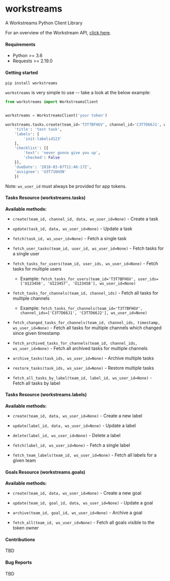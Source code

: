 # workstreams
A Workstreams Python Client Library


For an overview of the Workstream API, [click here](https://s3-us-west-2.amazonaws.com/files.workstreams.ai/docs/api-v1.html).


#### Requirements
- Python >= 3.6
- Requests >= 2.19.0

#### Getting started
`pip install workstreams`

`workstreams` is very simple to use -- take a look at the below example:
```python
from workstreams import WorkstreamsClient


workstreams = WorkstreamsClient('your token')

workstreams.tasks.create(team_id='T3T7BFHGV', channel_id='C3T7D66J1', ws_user_id='U3T716H3N', data={
    'title': 'test task',
    'labels': [
        'init-labelid123'
    ],
    'checklist': [{
        'text': 'never gonna give you up',
        'checked': False
    }],
    'dueDate': '2018-03-07T11:46:17Z',
    'assignee': 'U3T716H3N'
    })

```

Note: `ws_user_id` must always be provided for app tokens. 

#### Tasks Resource (workstreams.tasks)

**Available methods:**
- `create(team_id, channel_id, data, ws_user_id=None)` - Create a task

- `update(task_id, data, ws_user_id=None)` - Update a task

- `fetch(task_id, ws_user_id=None)` - Fetch a single task

- `fetch_user_tasks(team_id, user_id, ws_user_id=None)` - Fetch tasks for a single user

- `fetch_tasks_for_users(team_id, user_ids, ws_user_id=None)` - Fetch tasks for multiple users
  * Example: `fetch_tasks_for_users(team_id='T3T7BFHGV', user_ids=['U123456', 'U123457', 'U123458'], ws_user_id=None)`
  
- `fetch_tasks_for_channels(team_id, channel_ids)` - Fetch all tasks for multiple channels
  * Example: `fetch_tasks_for_channels(team_id='T3T7BFHGV', channel_ids=['C3T7D66J1', 'C3T7D66J2'], ws_user_id=None)`
  
- `fetch_changed_tasks_for_channels(team_id, channel_ids, timestamp, ws_user_id=None)` - Fetch all tasks for multiple channels which changed since given timestamp

- `fetch_archived_tasks_for_channels(team_id, channel_ids, ws_user_id=None)` - Fetch all archived tasks for multiple channels

- `archive_tasks(task_ids, ws_user_id=None)` - Archive multiple tasks

- `restore_tasks(task_ids, ws_user_id=None)` - Restore multiple tasks

- `fetch_all_tasks_by_label(team_id, label_id, ws_user_id=None)` - Fetch all tasks by label


#### Tasks Resource (workstreams.labels)
**Available methods:**
- `create(team_id, data, ws_user_id=None)` - Create a new label

- `update(label_id, data, ws_user_id=None)` - Update a label

- `delete(label_id, ws_user_id=None)` - Delete a label

- `fetch(label_id, ws_user_id=None)` - Fetch a single label

- `fetch_team_labels(team_id, ws_user_id=None)` - Fetch all labels for a given team


#### Goals Resource (workstreams.goals)
**Available methods:**
- `create(team_id, data, ws_user_id=None)` - Create a new goal

- `update(team_id, goal_id, data, ws_user_id=None)` - Update a goal

- `archive(team_id, goal_id, ws_user_id=None)` - Archive a goal

- `fetch_all(team_id, ws_user_id=None)` - Fetch all goals visible to the token owner


#### Contributions
TBD

#### Bug Reports
TBD 
